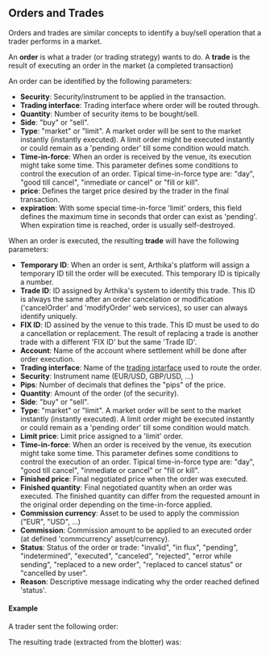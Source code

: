 ## Orders and Trades

Orders and trades are similar concepts to identify a buy/sell operation that a trader performs in a market.    

An **order** is what a trader (or trading strategy) wants to do.
A **trade** is the result of executing an order in the market (a completed transaction)

An order can be identified by the following parameters:

 * **Security**: 	Security/instrument to be applied in the transaction.
 * **Trading interface**: 	Trading interface where order will be routed through.
 * **Quantity**: 	Number of security items to be bought/sell.
 * **Side**: 	"buy" or "sell".
 * **Type**: 	"market" or "limit". A market order will be sent to the market instantly (instantly executed). A limit order might be executed instantly or could remain as a 'pending order' till some condition would match.
 * **Time-in-force**:	When an order is received by the venue, its execution might take some time. This parameter defines some conditions to control the execution of an order. Tipical time-in-force type are: "day", "good till cancel", "inmediate or cancel" or "fill or kill".
 * **price**: 	Defines the target price desired by the trader in the final transaction.
 * **expiration**: 	With some special time-in-force 'limit' orders, this field defines the maximum time in seconds that order can exist as 'pending'. When expiration time is reached, order is usually self-destroyed.

When an order is executed, the resulting **trade** will have the following parameters:

* **Temporary ID**:	When an order is sent, Arthika's platform will assign a temporary ID till the order will be executed. This temporary ID is tipically a number.
* **Trade ID**:	ID assigned by Arthika's system to identify this trade. This ID is always the same after an order cancelation or modification ('cancelOrder' and 'modifyOrder' web services), so user can always identify uniquely.
* **FIX ID**:	ID assined by the venue to this trade. This ID must be used to do a cancellation or replacement. The result of replacing a trade is another trade with a different 'FIX ID' but the same 'Trade ID'.
* **Account**:	Name of the account where settlement whill be done after order execution.
* **Trading interface**:	Name of the [trading intarface](https://github.com/Arthika/API-REST/wiki/TI) used to route the order.
* **Security**:	Instrument name (EUR/USD, GBP/USD, ...)
* **Pips**:		Number of decimals that defines the "pips" of the price.
* **Quantity**:	Amount of the order (of the security).
* **Side**:		"buy" or "sell".
* **Type**:		"market" or "limit". A market order will be sent to the market instantly (instantly executed). A limit order might be executed instantly or could remain as a 'pending order' till some condition would match.
* **Limit price**:	Limit price assigned to a 'limit' order.
* **Time-in-force**:	When an order is received by the venue, its execution might take some time. This parameter defines some conditions to control the execution of an order. Tipical time-in-force type are: "day", "good till cancel", "inmediate or cancel" or "fill or kill".
* **Finished price**:	Final negotiated price when the order was executed.
* **Finished quantity**:	Final negotiated quantity when an order was executed. The finished quantity can differ from the requested amount in the original order depending on the time-in-force applied.
* **Commission currency**:	Asset to be used to apply the commission ("EUR", "USD", ...)
* **Commission**:	Commission amount to be applied to an executed order (at defined 'commcurrency' asset/currency).
* **Status**:	Status of the order or trade: "invalid", "in flux", "pending", "indetermined", "executed", "canceled", "rejected", "error while sending", "replaced to a new order", "replaced to cancel status" or "cancelled by user".
* **Reason**:	Descriptive message indicating why the order reached defined 'status'.


#### Example

A trader sent the following order:   
    

The resulting trade (extracted from the blotter) was:    
